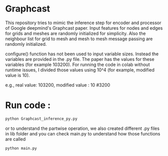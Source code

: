 # Graphcast

This repository tries to mimic the inference step for encoder and processor of Google deepmind's Graphcast paper. Input features for nodes and edges for grids and meshes are randomly initialized for simplicity. Also the neighbour list for grid to mesh and mesh to mesh message passing are randomly initialized.

configure() function has not been used to input variable sizes. Instead the variables are provided in the .py file. The paper has the values for these variables (for example 103200). For running the code in colab without runtime issues, I divided those values using 10^4 (for example, modified value is 10).

e.g., real value: 103200, modified value : 10 #3200

# Run code :
```python 
python Graphcast_inference_py.py
```
or to understand the partwise operation, we also created different .py files in lib folder and you can check main.py to understand how those functions are called
```python 
python main.py
```
